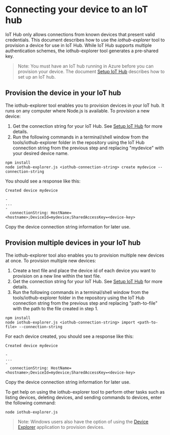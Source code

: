 # Connecting your device to an IoT hub

IoT Hub only allows connections from known devices that present valid credentials. This document describes how to use the *iothub-explorer* tool to provision a device for use in IoT Hub.  While IoT Hub supports multiple authentication schemes, the iothub-explorer tool generates a pre-shared key.

 > Note: You must have an IoT hub running in Azure before you can provision your device. The document [Setup IoT Hub][setup-iothub] describes how to set up an IoT hub.

## Provision the device in your IoT hub

The iothub-explorer tool enables you to provision devices in your IoT hub. It runs on any computer where Node.js is available. To provision a new device:

1. Get the connection string for your IoT Hub. See [Setup IoT Hub][setup-iothub] for more details.
2. Run the following commands in a terminal/shell window from the tools/iothub-explorer folder in the repository using the IoT Hub connection string from the previous step and replacing "mydevice" with your desired device name.

```
npm install
node iothub-explorer.js <iothub-connection-string> create mydevice --connection-string
```

You should see a response like this:

```
Created device mydevice

-
...
-
  connectionString: HostName=<hostname>;DeviceId=mydevice;SharedAccessKey=<device-key>
```
Copy the device connection string information for later use.

## Provision multiple devices in your IoT hub

The iothub-explorer tool also enables you to provision multiple new devices at once. To provision multiple new devices:

1. Create a text file and place the device id of each device you want to provision on a new line within the text file.
2. Get the connection string for your IoT Hub. See [Setup IoT Hub][setup-iothub] for more details.
3. Run the following commands in a terminal/shell window from the tools/iothub-explorer folder in the repository using the IoT Hub connection string from the previous step and replacing "path-to-file" with the path to the file created in step 1.

```
npm install
node iothub-explorer.js <iothub-connection-string> import <path-to-file> --connection-string
```

For each device created, you should see a response like this:

```
Created device mydevice

-
...
-
  connectionString: HostName=<hostname>;DeviceId=mydevice;SharedAccessKey=<device-key>
```
Copy the device connection string information for later use.


To get help on using the iothub-explorer tool to perform other tasks such as listing devices, deleting devices, and sending commands to devices, enter the following command:

```
node iothub-explorer.js
```

> Note: Windows users also have the option of using the [Device Explorer][device-explorer] application to provision devices.

[setup-iothub]: ../../doc/setup_iothub.md
[device-explorer]: ../../tools/DeviceExplorer/doc/how_to_use_device_explorer.md
